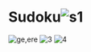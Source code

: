 # Sudoku![s1](https://github.com/WAFAA-ourfat/Sudoku/assets/123248901/b076f2f8-8a99-4a0c-abe4-9be8b32d8f50)
![ge,ere](https://github.com/WAFAA-ourfat/Sudoku/assets/123248901/a40b50d7-4512-4c62-ab46-9a2895262bcd)
![3](https://github.com/WAFAA-ourfat/Sudoku/assets/123248901/7f3cf13d-ce07-49b8-9bcb-da3ba1873ec9)
![4](https://github.com/WAFAA-ourfat/Sudoku/assets/123248901/99d44b83-b269-4d09-a9e8-08075d33491c)
